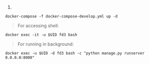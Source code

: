 1)
```
docker-compose -f docker-compose-develop.yml up -d
```

> For accessing shell:
```
docker exec -it -u $UID fd3 bash
```
> For running in background:
```
docker exec -u $UID -d fd3 bash -c "python manage.py runserver 0.0.0.0:8000"
```